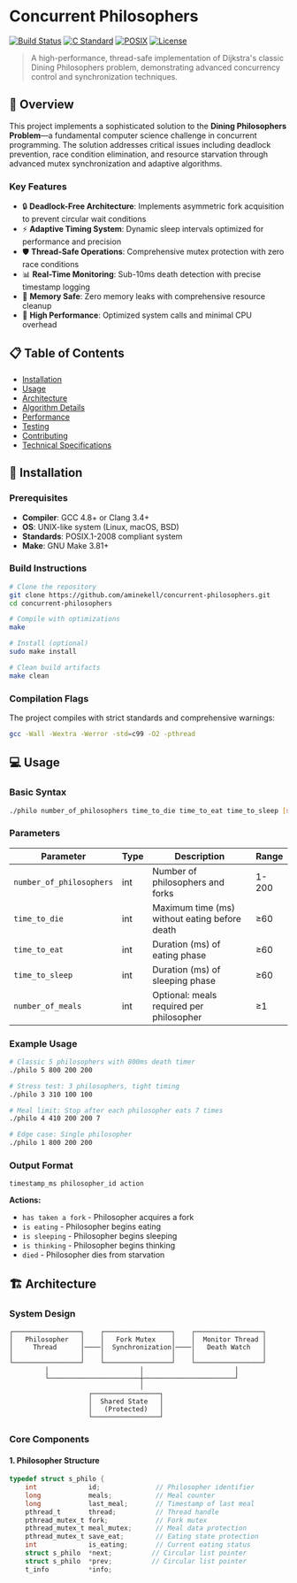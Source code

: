 # Concurrent Philosophers

[![Build Status](https://img.shields.io/badge/build-passing-brightgreen.svg)](https://github.com/aminekell/concurrent-philosophers)
[![C Standard](https://img.shields.io/badge/C-C99-blue.svg)](https://en.wikipedia.org/wiki/C99)
[![POSIX](https://img.shields.io/badge/POSIX-compliant-orange.svg)](https://pubs.opengroup.org/onlinepubs/9699919799/)
[![License](https://img.shields.io/badge/license-MIT-green.svg)](LICENSE)

> A high-performance, thread-safe implementation of Dijkstra's classic Dining Philosophers problem, demonstrating advanced concurrency control and synchronization techniques.

## 🎯 Overview

This project implements a sophisticated solution to the **Dining Philosophers Problem**—a fundamental computer science challenge in concurrent programming. The solution addresses critical issues including deadlock prevention, race condition elimination, and resource starvation through advanced mutex synchronization and adaptive algorithms.

### Key Features

- 🔒 **Deadlock-Free Architecture**: Implements asymmetric fork acquisition to prevent circular wait conditions
- ⚡ **Adaptive Timing System**: Dynamic sleep intervals optimized for performance and precision
- 🛡️ **Thread-Safe Operations**: Comprehensive mutex protection with zero race conditions
- 📊 **Real-Time Monitoring**: Sub-10ms death detection with precise timestamp logging
- 🧠 **Memory Safe**: Zero memory leaks with comprehensive resource cleanup
- 🎯 **High Performance**: Optimized system calls and minimal CPU overhead

## 📋 Table of Contents

- [Installation](#installation)
- [Usage](#usage)
- [Architecture](#architecture)
- [Algorithm Details](#algorithm-details)
- [Performance](#performance)
- [Testing](#testing)
- [Contributing](#contributing)
- [Technical Specifications](#technical-specifications)

## 🚀 Installation

### Prerequisites

- **Compiler**: GCC 4.8+ or Clang 3.4+
- **OS**: UNIX-like system (Linux, macOS, BSD)
- **Standards**: POSIX.1-2008 compliant system
- **Make**: GNU Make 3.81+

### Build Instructions

```bash
# Clone the repository
git clone https://github.com/aminekell/concurrent-philosophers.git
cd concurrent-philosophers

# Compile with optimizations
make

# Install (optional)
sudo make install

# Clean build artifacts
make clean
```

### Compilation Flags

The project compiles with strict standards and comprehensive warnings:
```bash
gcc -Wall -Wextra -Werror -std=c99 -O2 -pthread
```

## 💻 Usage

### Basic Syntax

```bash
./philo number_of_philosophers time_to_die time_to_eat time_to_sleep [number_of_meals]
```

### Parameters

| Parameter | Type | Description | Range |
|-----------|------|-------------|-------|
| `number_of_philosophers` | int | Number of philosophers and forks | 1-200 |
| `time_to_die` | int | Maximum time (ms) without eating before death | ≥60 |
| `time_to_eat` | int | Duration (ms) of eating phase | ≥60 |
| `time_to_sleep` | int | Duration (ms) of sleeping phase | ≥60 |
| `number_of_meals` | int | Optional: meals required per philosopher | ≥1 |

### Example Usage

```bash
# Classic 5 philosophers with 800ms death timer
./philo 5 800 200 200

# Stress test: 3 philosophers, tight timing
./philo 3 310 100 100

# Meal limit: Stop after each philosopher eats 7 times
./philo 4 410 200 200 7

# Edge case: Single philosopher
./philo 1 800 200 200
```

### Output Format

```
timestamp_ms philosopher_id action
```

**Actions:**
- `has taken a fork` - Philosopher acquires a fork
- `is eating` - Philosopher begins eating
- `is sleeping` - Philosopher begins sleeping  
- `is thinking` - Philosopher begins thinking
- `died` - Philosopher dies from starvation

## 🏗️ Architecture

### System Design

```
┌─────────────────┐    ┌─────────────────┐    ┌─────────────────┐
│   Philosopher   │    │   Fork Mutex    │    │  Monitor Thread │
│     Thread      │────│  Synchronization│────│   Death Watch   │
│                 │    │                 │    │                 │
└─────────────────┘    └─────────────────┘    └─────────────────┘
         │                       │                       │
         └───────────────────────┼───────────────────────┘
                                 │
                    ┌─────────────────┐
                    │  Shared State   │
                    │   (Protected)   │
                    └─────────────────┘
```

### Core Components

#### 1. Philosopher Structure
```c
typedef struct s_philo {
    int             id;              // Philosopher identifier
    long            meals;           // Meal counter
    long            last_meal;       // Timestamp of last meal
    pthread_t       thread;          // Thread handle
    pthread_mutex_t fork;            // Fork mutex
    pthread_mutex_t meal_mutex;      // Meal data protection
    pthread_mutex_t save_eat;        // Eating state protection
    int             is_eating;       // Current eating status
    struct s_philo  *next;          // Circular list pointer
    struct s_philo  *prev;          // Circular list pointer
    t_info          *info;
